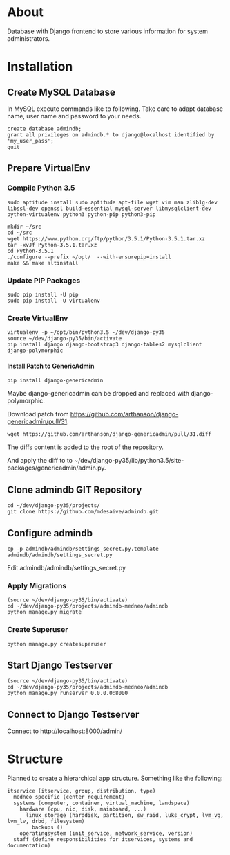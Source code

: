 # About
Database with Django frontend to store various information for system administrators.

# Installation

## Create MySQL Database
In MySQL execute commands like to following. Take care to adapt database name, user name and password to your needs.

    create database admindb;
    grant all privileges on admindb.* to django@localhost identified by 'my_user_pass';
    quit

## Prepare VirtualEnv
### Compile Python 3.5

    sudo aptitude install sudo aptitude apt-file wget vim man zlib1g-dev libssl-dev openssl build-essential mysql-server libmysqlclient-dev python-virtualenv python3 python-pip python3-pip

    mkdir ~/src
    cd ~/src
    wget https://www.python.org/ftp/python/3.5.1/Python-3.5.1.tar.xz
    tar -xvJf Python-3.5.1.tar.xz
    cd Python-3.5.1
    ./configure --prefix ~/opt/  --with-ensurepip=install
    make && make altinstall

### Update PIP Packages

    sudo pip install -U pip
    sudo pip install -U virtualenv

### Create VirtualEnv

    virtualenv -p ~/opt/bin/python3.5 ~/dev/django-py35
    source ~/dev/django-py35/bin/activate
    pip install django django-bootstrap3 django-tables2 mysqlclient django-polymorphic
    

    
#### Install Patch to GenericAdmin ####

    pip install django-genericadmin

Maybe django-genericadmin can be dropped and replaced with django-polymorphic.

Download patch from https://github.com/arthanson/django-genericadmin/pull/31.

    wget https://github.com/arthanson/django-genericadmin/pull/31.diff
    
The diffs content is added to the root of the repository.

And apply the diff to to ~/dev/django-py35/lib/python3.5/site-packages/genericadmin/admin.py.

## Clone admindb GIT Repository

    cd ~/dev/django-py35/projects/
    git clone https://github.com/mdesaive/admindb.git

## Configure admindb
    
    cp -p admindb/admindb/settings_secret.py.template admindb/admindb/settings_secret.py

Edit admindb/admindb/settings_secret.py

### Apply Migrations
    
    (source ~/dev/django-py35/bin/activate)
    cd ~/dev/django-py35/projects/admindb-medneo/admindb 
    python manage.py migrate

### Create Superuser
    
    python manage.py createsuperuser

## Start Django Testserver

    (source ~/dev/django-py35/bin/activate)
    cd ~/dev/django-py35/projects/admindb-medneo/admindb
    python manage.py runserver 0.0.0.0:8000

## Connect to Django Testserver

Connect to http://localhost:8000/admin/

# Structure
Planned to create a hierarchical app structure. Something like the following:

    itservice (itservice, group, distribution, type)
      medneo_specific (center_requirement)
      systems (computer, container, virtual_machine, landspace)
        hardware (cpu, nic, disk, mainboard, ...)
          linux_storage (harddisk, partition, sw_raid, luks_crypt, lvm_vg, lvm_lv, drbd, filesystem)
            backups ()
        operatingsystem (init_service, network_service, version)
      staff (define responsibilities for itservices, systems and documentation)

